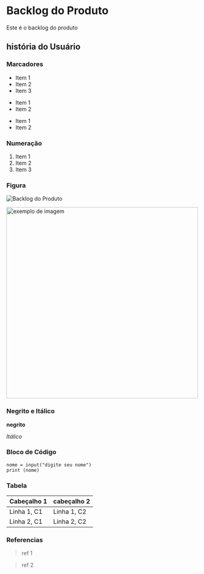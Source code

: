 # Backlog do Produto
Este é o backlog do produto

## história do Usuário

### Marcadores
- Item 1
- Item 2
- Item 3

+ Item 1
+ Item 2

* Item 1
* Item 2

### Numeração
1. Item 1
2. Item 2
3. Item 3

### Figura

![Backlog do Produto](https://miro.medium.com/v2/resize:fit:642/1*1r0fcq101IIWnJVUpkHl6Q.png)

<img src="https://miro.medium.com/v2/resize:fit:642/1*1r0fcq101IIWnJVUpkHl6Q.png" alt="exemplo de imagem" width="500">

### Negrito e Itálico
**negrito**

*Itálico*

### Bloco de Código
```
nome = input("digite seu nome")
print (nome)

```

### Tabela
| Cabeçalho 1 | cabeçalho 2 |
|-------------|-------------|
| Linha 1, C1 | Linha 1, C2 |
| Linha 2, C1 | Linha 2, C2 |

### Referencias

> ref 1

> ref 2
